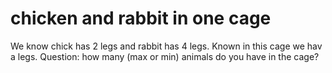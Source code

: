 # chicken and rabbit in one cage
We know chick has 2 legs and rabbit has 4 legs. Known in this cage we hav a legs.
Question: how many (max or min) animals do you have in the cage?

